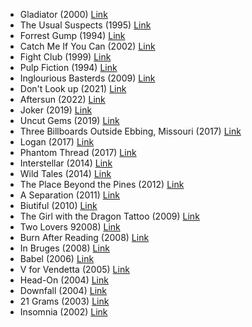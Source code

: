- Gladiator (2000) [Link](https://www.imdb.com/title/tt0172495/)
- The Usual Suspects (1995) [Link](https://www.imdb.com/title/tt0114814/)
- Forrest Gump (1994) [Link](https://www.imdb.com/title/tt0109830/)
- Catch Me If You Can (2002) [Link](https://www.imdb.com/title/tt0264464/)
- Fight Club (1999) [Link](https://www.imdb.com/title/tt0137523/)
- Pulp Fiction (1994) [Link](https://www.imdb.com/title/tt0110912/)
- Inglourious Basterds (2009) [Link](https://www.imdb.com/title/tt0361748/)
- Don't Look up (2021) [Link](https://www.imdb.com/title/tt11286314/)
- Aftersun (2022) [Link](https://www.imdb.com/title/tt19770238/)
- Joker (2019) [Link](https://www.imdb.com/title/tt7286456/)
- Uncut Gems (2019) [Link](https://www.imdb.com/title/tt5727208/)
- Three Billboards Outside Ebbing, Missouri (2017) [Link](https://www.imdb.com/title/tt5027774/)
- Logan (2017) [Link](https://www.imdb.com/title/tt3315342/)
- Phantom Thread (2017) [Link](https://www.imdb.com/title/tt5776858/)
- Interstellar (2014) [Link](https://www.imdb.com/title/tt0816692/)
- Wild Tales (2014) [Link](https://www.imdb.com/title/tt3011894/)
- The Place Beyond the Pines (2012) [Link](https://www.imdb.com/title/tt1817273/)
- A Separation (2011) [Link](https://www.imdb.com/title/tt1832382/)
- Biutiful (2010) [Link](https://www.imdb.com/title/tt1164999/)
- The Girl with the Dragon Tattoo (2009) [Link](https://www.imdb.com/title/tt1132620/)
- Two Lovers 92008) [Link](https://www.imdb.com/title/tt1103275/)
- Burn After Reading (2008) [Link](https://www.imdb.com/title/tt0887883/)
- In Bruges (2008) [Link](https://www.imdb.com/title/tt0780536/)
- Babel (2006) [Link](https://www.imdb.com/title/tt0449467/)
- V for Vendetta (2005) [Link](https://www.imdb.com/title/tt0434409/)
- Head-On (2004) [Link](https://www.imdb.com/title/tt0347048/)
- Downfall (2004) [Link](https://www.imdb.com/title/tt0363163/)
- 21 Grams (2003) [Link](https://www.imdb.com/title/tt0315733/)
- Insomnia (2002) [Link](https://www.imdb.com/title/tt0278504/)

